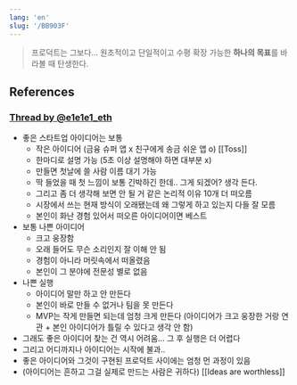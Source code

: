```yaml
---
lang: 'en'
slug: '/BB903F'
---
```


> 프로덕트는 그보다...
> 원초적이고 단일적이고 수평 확장 가능한 **하나의 목표**를 바라볼 때 탄생한다.

## References

### [Thread by @e1e1e1_eth](https://threadreaderapp.com/thread/1555809375712792576.html)

- 좋은 스타트업 아이디어는 보통
  - 작은 아이디어 (금융 슈퍼 앱 x 친구에게 송금 쉬운 앱 o) [[Toss]]
  - 한마디로 설명 가능 (5초 이상 설명해야 하면 대부분 x)
  - 만들면 첫날에 쓸 사람 이름 대기 가능
  - 딱 들었을 때 첫 느낌이 보통 긴박하긴 한데.. 그게 되겠어? 생각 든다.
  - 그리고 좀 더 생각해 보면 안 될 거 같은 논리적 이유 10개 더 떠오름
  - 시장에서 쓰는 현재 방식이 오래됐는데 왜 그렇게 하고 있는지 다들 잘 모름
  - 본인이 화난 경험 있어서 떠오른 아이디어이면 베스트
- 보통 나쁜 아이디어
  - 크고 웅장함
  - 오래 들어도 무슨 소리인지 잘 이해 안 됨
  - 경험이 아니라 머릿속에서 떠올렸음
  - 본인이 그 분야에 전문성 별로 없음
- 나쁜 실행
  - 아이디어 말만 하고 안 만든다
  - 본인이 바로 만들 수 없거나 팀을 못 만든다
  - MVP는 작게 만들면 되는데 엄청 크게 만든다 (아이디어가 크고 웅장한 거랑 연관 + 본인 아이디어가 틀릴 수 있다고 생각 안 함)
- 그래도 좋은 아이디어 찾는 건 역시 어려움… 그 후 실행은 더 어렵다
- 그리고 어디까지나 아이디어는 시작에 불과..
- 좋은 아이디어와 그것이 구현된 프로덕트 사이에는 엄청 먼 과정이 있음
- (아이디어는 흔하고 그걸 실제로 만드는 사람은 귀하다) [[Ideas are worthless]]
